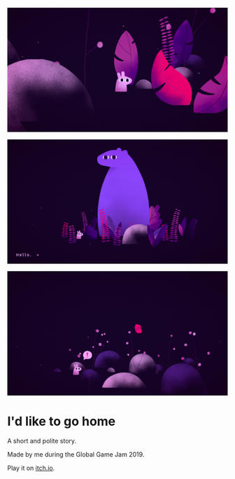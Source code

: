 
![](https://github.com/marcomoroni/ggj-2019/blob/master/snapshots/h1.png)

![](https://github.com/marcomoroni/ggj-2019/blob/master/snapshots/h2.png)

![](https://github.com/marcomoroni/ggj-2019/blob/master/snapshots/h3.png)

# I'd like to go home

A short and polite story.

Made by me during the Global Game Jam 2019.

Play it on [itch.io](https://marcomoroni.itch.io/id-like-to-go-home).
